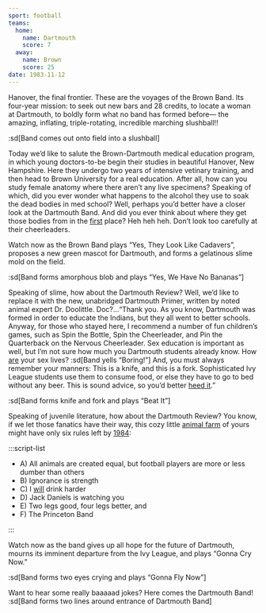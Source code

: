 ```yaml
---
sport: football
teams:
  home:
    name: Dartmouth
    score: 7
  away:
    name: Brown
    score: 25
date: 1983-11-12
---
```


Hanover, the final frontier. These are the voyages of the Brown Band. Its four-year mission: to seek out new bars and 28 credits, to locate a woman at Dartmouth, to boldly form what no band has formed before— the amazing, inflating, triple-rotating, incredible marching slushball!!

:sd[Band comes out onto field into a slushball]

Today we’d like to salute the Brown-Dartmouth medical education program, in which young doctors-to-be begin their studies in beautiful Hanover, New Hampshire. Here they undergo two years of intensive vetinary training, and then head to Brown University for a real education. After all, how can you study female anatomy where there aren’t any live specimens? Speaking of which, did you ever wonder what happens to the alcohol they use to soak the dead bodies in med school? Well, perhaps you’d better have a closer look at the Dartmouth Band. And did you ever think about where they get those bodies from in the <u>first</u> place? Heh heh heh. Don’t look too carefully at their cheerleaders.

Watch now as the Brown Band plays “Yes, They Look Like Cadavers”, proposes a new green mascot for Dartmouth, and forms a gelatinous slime mold on the field.

:sd[Band forms amorphous blob and plays “Yes, We Have No Bananas”]

Speaking of slime, how about the Dartmouth Review? Well, we’d like to replace it with the new, unabridged Dartmouth Primer, written by noted animal expert Dr. Doolittle. Doc?...“Thank you. As you know, Dartmouth was formed in order to educate the Indians, but they all went to better schools. Anyway, for those who stayed here, I recommend a number of fun children’s games, such as Spin the Bottle, Spin the Cheerleader, and Pin the Quarterback on the Nervous Cheerleader. Sex education is important as well, but I’m not sure how much you Dartmouth students already know. How <u>are</u> your sex lives? :sd[Band yells “Boring!”] And, you must always remember your manners: This is a knife, and this is a fork. Sophisticated Ivy League students use them to consume food, or else they have to go to bed without any beer. This is sound advice, so you’d better <u>heed it</u>.”

:sd[Band forms knife and fork and plays “Beat It”]

Speaking of juvenile literature, how about the Dartmouth Review? You know, if we let those fanatics have their way, this cozy little <u>animal farm</u> of yours might have only six rules left by <u>1984</u>:

:::script-list

- A) All animals are created equal, but football players are more or less dumber than others
- B) Ignorance is strength
- C) I <u>will</u> drink harder
- D) Jack Daniels is watching you
- E) Two legs good, four legs better, and
- F) The Princeton Band

:::

Watch now as the band gives up all hope for the future of Dartmouth, mourns its imminent departure from the Ivy League, and plays “Gonna Cry Now.”

:sd[Band forms two eyes crying and plays “Gonna Fly Now”]

Want to hear some really baaaaad jokes? Here comes the Dartmouth Band! :sd[Band forms two lines around entrance of Dartmouth Band]
